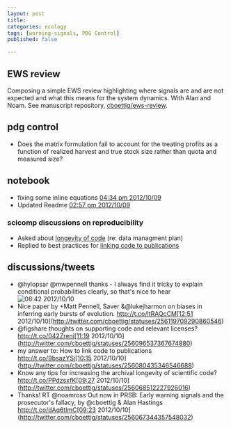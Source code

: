 ```yaml
---
layout: post
title: 
categories: ecology
tags: [warning-signals, PDG Control]
published: false

---
```


## EWS review

Composing a simple EWS review highlighting where signals are and are not expected and what this means for the system dynamics.  With Alan and Noam.  See manuscript repository, [cboettig/ews-review](https://github.com/cboettig/ews-review). 


## pdg control 

* Does the matrix formulation fail to account for the treating profits as a function of realized harvest and true stock size rather than quota and measured size?


## notebook 

- fixing some inline equations [04:34 pm 2012/10/09](https://github.com/cboettig/labnotebook/commit/262b8d284b34162780ab5e62402a2763aa4e6a09)
- Updated Readme [02:57 pm 2012/10/09](https://github.com/cboettig/labnotebook/commit/789ba68b31a87e2427a67bab58312de162e9bc96)


### scicomp discussions on reproducibility

* Asked about [longevity of code](http://scicomp.stackexchange.com/questions/3462/increasing-the-archival-longevity-of-code) (re: data managment plan)
* Replied to best practices for [linking code to publications](http://scicomp.stackexchange.com/questions/661/how-to-link-code-to-publications/3463#3463)



## discussions/tweets

* @hylopsar @mwpennell thanks - I always find it tricky to explain conditional probabilities clearly, so that's nice to hear![06:42 2012/10/10](http://twitter.com/cboettig/statuses/256208169267785731)
* Nice paper by +Matt Pennell, Saver &amp;@lukejharmon on biases in inferring early bursts of evolution. http://t.co/ltRAQcCM[12:51 2012/10/10](http://twitter.com/cboettig/statuses/256119709290860546)
* @figshare thoughts on supporting code and relevant licenses? http://t.co/042Zreni[11:19 2012/10/10](http://twitter.com/cboettig/statuses/256096537367674880)
* my answer to: How to link code to publications http://t.co/9bsazYSj[10:15 2012/10/10](http://twitter.com/cboettig/statuses/256080435346546688)
* Know any tips for increasing the archival longevity of scientific code? http://t.co/PPdzsxfK[09:27 2012/10/10](http://twitter.com/cboettig/statuses/256068512227926016)
* Thanks! RT @noamross Out now in PRSB: Early warning signals and the prosecutor's fallacy, by @cboettig &amp; Alan Hastings http://t.co/dAq6tlmC[09:23 2012/10/10](http://twitter.com/cboettig/statuses/256067344357548032)


